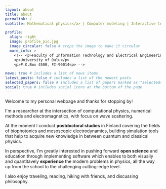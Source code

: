 ```yaml
---
layout: about
title: about
permalink: /
subtitle: Mathematical physics</a> | Computer modeling | Interactive tools | Knowledge sharing <!--•--> @ <a href="https://www.oulu.fi/en/researchers/ivan-lopushenko">University of Oulu</a>.

profile:
  align: right
  image: profile_pic.jpg
  image_circular: false # crops the image to make it circular
  more_info: >
    <!-- <p>Faculty of Information Technology and Electrical Engineering</p>
    <p>University of Oulu</p>
    <p>P.O.Box 4500, FI-90014<p> -->

news: true # includes a list of news items
latest_posts: false # includes a list of the newest posts
selected_papers: false # includes a list of papers marked as "selected={true}"
social: true # includes social icons at the bottom of the page
---
```


Welcome to my personal webpage and thanks for stopping by! 

I'm a researcher at the intersection of computational physics, numerical methods and electromagnetics, with focus on wave scattering. 

At the moment I conduct <b>postdoctoral studies</b> in Finland covering the fields of biophotonics and mesoscopic electrodynamics, building simulation tools that help to acquire new knowledge in between quantum and classical physics. 

In perspective, I'm greatly interested in pushing forward <b>open science</b> and education through implementing software which enables to both visually and quantitavely <!-- demonstrate and process solutions to both basic school/university degree problems, as well as to --> <b>experience</b> the modern problems in physics, all the way up from the school to the challenging cutting-edge level.

<!--
You may want to have a glimpse, for example, on the <b>web-based</b> 
<ul>
  <li>plane <a href="#">wave simulator</a>,</li>
  <li><a href="#">complex beam</a> propagation,</li>
  <li>mesoscopic <a href="#">Mie solver</a>,</li>
</ul>
and corresponding educative <a href="#">blog post series</a>. More projects, covering both elementary ready-to-use MATLAB tools and advanced modeling software, are available in my GitHub repositories and documented in the <a href="https://orcid.org/0000-0003-1970-019X">research papers</a>. 
-->



I also enjoy traveling, reading, hiking with friends, and discussing philosophy.

<!-- <a href="https://en.wikipedia.org/wiki/Mathematical_physics">Mathematical physics</a> | <a href="https://en.wikipedia.org/wiki/Computer_simulation">Computer modeling</a> | <a href="#">Interactive tools</a> | <a href="https://en.wikipedia.org/wiki/Knowledge_sharing">Knowledge sharing</a> -->

